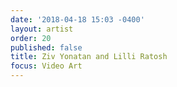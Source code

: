 ```yaml
---
date: '2018-04-18 15:03 -0400'
layout: artist
order: 20
published: false
title: Ziv Yonatan and Lilli Ratosh
focus: Video Art
---
```

